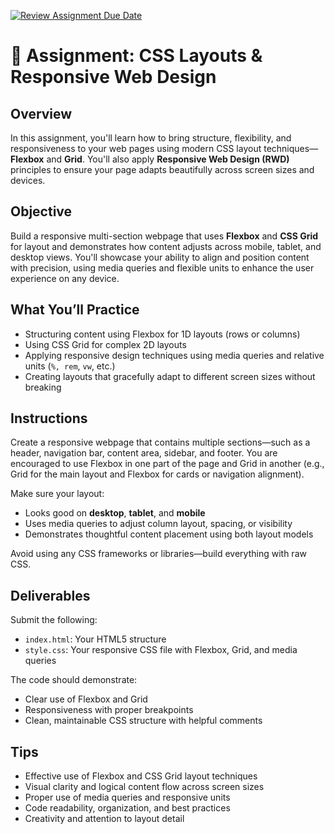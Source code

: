 [![Review Assignment Due Date](https://classroom.github.com/assets/deadline-readme-button-22041afd0340ce965d47ae6ef1cefeee28c7c493a6346c4f15d667ab976d596c.svg)](https://classroom.github.com/a/ZZd04jmX)
# 🧩 Assignment: CSS Layouts & Responsive Web Design

## Overview

In this assignment, you'll learn how to bring structure, flexibility, and responsiveness to your web pages using modern CSS layout techniques—**Flexbox** and **Grid**. You'll also apply **Responsive Web Design (RWD)** principles to ensure your page adapts beautifully across screen sizes and devices.

## Objective

Build a responsive multi-section webpage that uses **Flexbox** and **CSS Grid** for layout and demonstrates how content adjusts across mobile, tablet, and desktop views. You'll showcase your ability to align and position content with precision, using media queries and flexible units to enhance the user experience on any device.

## What You’ll Practice

* Structuring content using Flexbox for 1D layouts (rows or columns)
* Using CSS Grid for complex 2D layouts
* Applying responsive design techniques using media queries and relative units (`%, rem`, `vw`, etc.)
* Creating layouts that gracefully adapt to different screen sizes without breaking

## Instructions

Create a responsive webpage that contains multiple sections—such as a header, navigation bar, content area, sidebar, and footer. You are encouraged to use Flexbox in one part of the page and Grid in another (e.g., Grid for the main layout and Flexbox for cards or navigation alignment).

Make sure your layout:

* Looks good on **desktop**, **tablet**, and **mobile**
* Uses media queries to adjust column layout, spacing, or visibility
* Demonstrates thoughtful content placement using both layout models

Avoid using any CSS frameworks or libraries—build everything with raw CSS.

## Deliverables

Submit the following:

* `index.html`: Your HTML5 structure
* `style.css`: Your responsive CSS file with Flexbox, Grid, and media queries

The code should demonstrate:

* Clear use of Flexbox and Grid
* Responsiveness with proper breakpoints
* Clean, maintainable CSS structure with helpful comments

## Tips

* Effective use of Flexbox and CSS Grid layout techniques
* Visual clarity and logical content flow across screen sizes
* Proper use of media queries and responsive units
* Code readability, organization, and best practices
* Creativity and attention to layout detail


